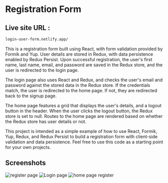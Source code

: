 # Registration Form 

## Live site URL :
```bash
login-user-form.netlify.app/
```

This is a registration form built using React, with form validation provided by Formik and Yup. User details are stored in Redux, with data persistence enabled by Redux Persist. Upon successful registration, the user's first name, last name, email, and password are saved in the Redux store, and the user is redirected to the login page.

The login page also uses React and Redux, and checks the user's email and password against the stored data in the Redux store. If the credentials match, the user is redirected to the home page. If not, they are redirected back to the signup page.

The home page features a grid that displays the user's details, and a logout button in the header. When the user clicks the logout button, the Redux store is set to null. Routes to the home page are rendered based on whether the Redux store has user details or not.

This project is intended as a simple example of how to use React, Formik, Yup, Redux, and Redux Persist to build a registration form with client-side validation and data persistence. Feel free to use this code as a starting point for your own projects.

## Screenshots
![register page](https://github.com/prakash-s-2210/registration-form/assets/94909544/51c97184-9734-4371-827a-c67ac2efe533)
![Login page](https://github.com/prakash-s-2210/registration-form/assets/94909544/99e62494-3307-41ae-b62f-98c9ca6fd200)
![home page register](https://github.com/prakash-s-2210/registration-form/assets/94909544/11abf05f-69e3-4e77-8389-a71acf9a5883)

